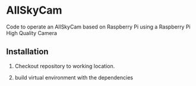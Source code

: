 # AllSkyCam

Code to operate an AllSkyCam based on Raspberry Pi using a Raspberry Pi High Quality Camera

## Installation

1. Checkout repository to working location.

2. build virtual environment with the dependencies

